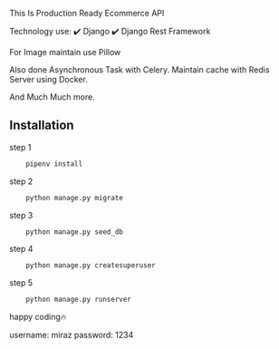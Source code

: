 This Is Production Ready Ecommerce API

Technology use:
✔️ Django
✔️ Django Rest Framework

For Image maintain use Pillow

Also done Asynchronous Task with Celery.
Maintain cache with Redis Server using Docker.

And Much Much more.


## Installation

step 1

```bash
    pipenv install
```

step 2

```bash
    python manage.py migrate
```

step 3

```bash
    python manage.py seed_db
```

step 4
```bash
    python manage.py createsuperuser
```

step 5
```bash
    python manage.py runserver
```

happy coding🔥

username: miraz
password: 1234
